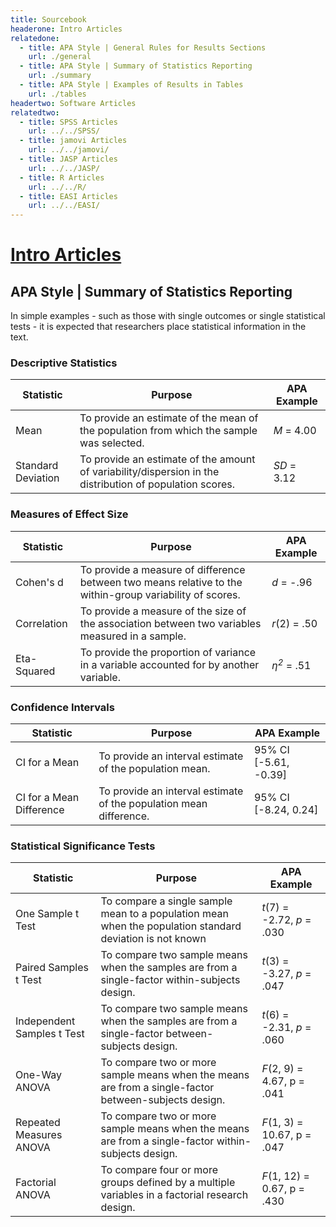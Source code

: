 ```yaml
---
title: Sourcebook
headerone: Intro Articles
relatedone:
  - title: APA Style | General Rules for Results Sections
    url: ./general
  - title: APA Style | Summary of Statistics Reporting
    url: ./summary
  - title: APA Style | Examples of Results in Tables
    url: ./tables
headertwo: Software Articles
relatedtwo:
  - title: SPSS Articles
    url: ../../SPSS/
  - title: jamovi Articles
    url: ../../jamovi/
  - title: JASP Articles
    url: ../../JASP/
  - title: R Articles
    url: ../../R/
  - title: EASI Articles
    url: ../../EASI/
---
```


# [Intro Articles](../index.md)

## APA Style | Summary of Statistics Reporting

In simple examples - such as those with single outcomes or single statistical tests - it is expected that researchers place statistical information in the text.

### Descriptive Statistics

| **Statistic** | **Purpose** | **APA Example** |
| --- | --- | --- |
| Mean | To provide an estimate of the mean of the population from which the sample was selected. | *M* = 4.00 |
| Standard Deviation | To provide an estimate of the amount of variability/dispersion in the distribution of population scores. | *SD* = 3.12 |

### Measures of Effect Size

| **Statistic** | **Purpose** | **APA Example** |
| --- | --- | --- |
| Cohen's d | To provide a measure of difference between two means relative to the within-group variability of scores. | *d* = -.96 |
| Correlation | To provide a measure of the size of the association between two variables measured in a sample. | *r*(2) = .50 |
| Eta-Squared | To provide the proportion of variance in a variable accounted for by another variable. | *η<sup>2</sup>* = .51 |

### Confidence Intervals

| **Statistic** | **Purpose** | **APA Example** |
| --- | --- | --- |
| CI for a Mean | To provide an interval estimate of the population mean. | 95% CI [-5.61, -0.39] ||
| CI for a Mean Difference | To provide an interval estimate of the population mean difference. | 95% CI [-8.24, 0.24] |

### Statistical Significance Tests

| **Statistic** | **Purpose** | **APA Example** |
| --- | --- | --- |
| One Sample t Test | To compare a single sample mean to a population mean when the population standard deviation is not known | *t*(7) = -2.72, *p* = .030 |
| Paired Samples t Test | To compare two sample means when the samples are from a single-factor within-subjects design. |*t*(3) = -3.27, *p* = .047 |
| Independent Samples t Test | To compare two sample means when the samples are from a single-factor between-subjects design. | *t*(6) = -2.31, *p* = .060 |
| One-Way ANOVA | To compare two or more sample means when the means are from a single-factor between-subjects design. | *F*(2, 9) = 4.67, p = .041 |
| Repeated Measures ANOVA | To compare two or more sample means when the means are from a single-factor within-subjects design. | *F*(1, 3) = 10.67, p = .047 |
| Factorial ANOVA | To compare four or more groups defined by a multiple variables in a factorial research design. | *F*(1, 12) = 0.67, p = .430 |
